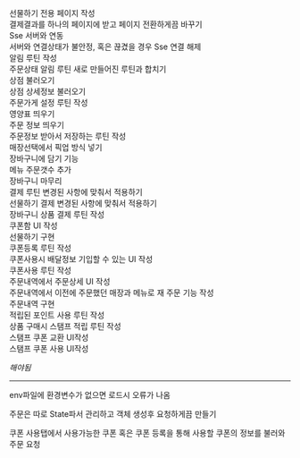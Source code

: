 선물하기 전용 페이지 작성  
결제결과를 하나의 페이지에 받고 페이지 전환하게끔 바꾸기  
Sse 서버와 연동  
서버와 연결상태가 불안정, 혹은 끊겼을 경우 Sse 연결 해제  
알림 루틴 작성  
주문상태 알림 루틴 새로 만들어진 루틴과 합치기  
상점 불러오기  
상점 상세정보 불러오기  
주문가게 설정 루틴 작성  
영양표 띄우기  
주문 정보 띄우기   
주문정보 받아서 저장하는 루틴 작성  
매장선택에서 픽업 방식 넣기  
장바구니에 담기 기능  
메뉴 주문갯수 추가  
장바구니 마무리  
결제 루틴 변경된 사항에 맞춰서 적용하기  
선물하기 결제 변경된 사항에 맞춰서 적용하기  
장바구니 상품 결제 루틴 작성  
쿠폰함 UI 작성  
선물하기 구현  
쿠폰등록 루틴 작성  
쿠폰사용시 배달정보 기입할 수 있는 UI 작성  
쿠폰사용 루틴 작성  
주문내역에서 주문상세 UI 작성  
주문내역에서 이전에 주문했던 매장과 메뉴로 재 주문 기능 작성  
주문내역 구현  
적립된 포인트 사용 루틴 작성  
상품 구매시 스탬프 적립 루틴 작성  
스탬프 쿠폰 교환 UI작성  
스탬프 쿠폰 사용 UI작성  

*해야됨*  

--------------------------------------------------------------------  

env파일에 환경변수가 없으면 로드시 오류가 나옴  

주문은 따로 State파서 관리하고 객체 생성후 요청하게끔 만들기  

쿠폰 사용탭에서 사용가능한 쿠폰 혹은 쿠폰 등록을 통해 사용할 쿠폰의 정보를 불러와 주문 요청  